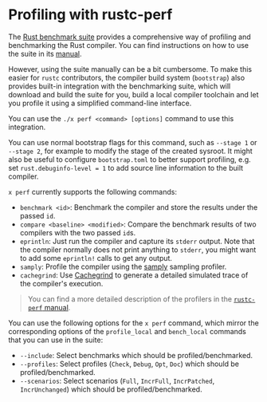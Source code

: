 # Profiling with rustc-perf

The [Rust benchmark suite][rustc-perf] provides a comprehensive way of profiling and benchmarking
the Rust compiler. You can find instructions on how to use the suite in its [manual][rustc-perf-readme].

However, using the suite manually can be a bit cumbersome. To make this easier for `rustc` contributors,
the compiler build system (`bootstrap`) also provides built-in integration with the benchmarking suite,
which will download and build the suite for you, build a local compiler toolchain and let you profile it using a simplified command-line interface.

You can use the `./x perf <command> [options]` command to use this integration.

You can use normal bootstrap flags for this command, such as `--stage 1` or `--stage 2`, for example to modify the stage of the created sysroot. It might also be useful to configure `bootstrap.toml` to better support profiling, e.g. set `rust.debuginfo-level = 1` to add source line information to the built compiler.

`x perf` currently supports the following commands:
- `benchmark <id>`: Benchmark the compiler and store the results under the passed `id`.
- `compare <baseline> <modified>`: Compare the benchmark results of two compilers with the two passed `id`s.
- `eprintln`: Just run the compiler and capture its `stderr` output. Note that the compiler normally does not print
  anything to `stderr`, you might want to add some `eprintln!` calls to get any output. 
- `samply`: Profile the compiler using the [samply][samply] sampling profiler.
- `cachegrind`: Use [Cachegrind][cachegrind] to generate a detailed simulated trace of the compiler's execution.

> You can find a more detailed description of the profilers in the [`rustc-perf` manual][rustc-perf-readme-profilers].

You can use the following options for the `x perf` command, which mirror the corresponding options of the
`profile_local` and `bench_local` commands that you can use in the suite:

- `--include`: Select benchmarks which should be profiled/benchmarked.
- `--profiles`: Select profiles (`Check`, `Debug`, `Opt`, `Doc`) which should be profiled/benchmarked.
- `--scenarios`: Select scenarios (`Full`, `IncrFull`, `IncrPatched`, `IncrUnchanged`) which should be profiled/benchmarked.

[samply]: https://github.com/mstange/samply
[cachegrind]: https://www.cs.cmu.edu/afs/cs.cmu.edu/project/cmt-40/Nice/RuleRefinement/bin/valgrind-3.2.0/docs/html/cg-manual.html
[rustc-perf]: https://github.com/rust-lang/rustc-perf
[rustc-perf-readme]: https://github.com/rust-lang/rustc-perf/blob/master/collector/README.md
[rustc-perf-readme-profilers]: https://github.com/rust-lang/rustc-perf/blob/master/collector/README.md#profiling-local-builds

